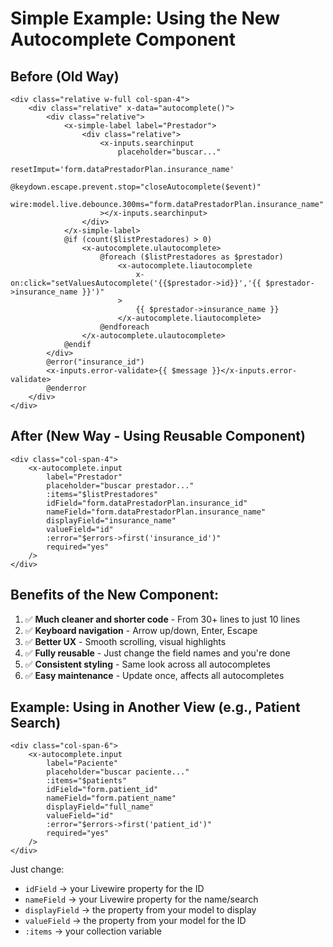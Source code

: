 # Simple Example: Using the New Autocomplete Component

## Before (Old Way)
```blade
<div class="relative w-full col-span-4">
    <div class="relative" x-data="autocomplete()">
        <div class="relative">
            <x-simple-label label="Prestador">
                <div class="relative">
                    <x-inputs.searchinput
                        placeholder="buscar..."
                        resetImput='form.dataPrestadorPlan.insurance_name'
                        @keydown.escape.prevent.stop="closeAutocomplete($event)"
                        wire:model.live.debounce.300ms="form.dataPrestadorPlan.insurance_name"
                    ></x-inputs.searchinput>
                </div>
            </x-simple-label>
            @if (count($listPrestadores) > 0)
                <x-autocomplete.ulautocomplete>
                    @foreach ($listPrestadores as $prestador)
                        <x-autocomplete.liautocomplete
                            x-on:click="setValuesAutocomplete('{{$prestador->id}}','{{ $prestador->insurance_name }}')"
                        >
                            {{ $prestador->insurance_name }}
                        </x-autocomplete.liautocomplete>
                    @endforeach
                </x-autocomplete.ulautocomplete>
            @endif
        </div>
        @error("insurance_id")
        <x-inputs.error-validate>{{ $message }}</x-inputs.error-validate>
        @enderror
    </div>
</div>
```

## After (New Way - Using Reusable Component)
```blade
<div class="col-span-4">
    <x-autocomplete.input
        label="Prestador"
        placeholder="buscar prestador..."
        :items="$listPrestadores"
        idField="form.dataPrestadorPlan.insurance_id"
        nameField="form.dataPrestadorPlan.insurance_name"
        displayField="insurance_name"
        valueField="id"
        :error="$errors->first('insurance_id')"
        required="yes"
    />
</div>
```

## Benefits of the New Component:

1. ✅ **Much cleaner and shorter code** - From 30+ lines to just 10 lines
2. ✅ **Keyboard navigation** - Arrow up/down, Enter, Escape
3. ✅ **Better UX** - Smooth scrolling, visual highlights
4. ✅ **Fully reusable** - Just change the field names and you're done
5. ✅ **Consistent styling** - Same look across all autocompletes
6. ✅ **Easy maintenance** - Update once, affects all autocompletes

## Example: Using in Another View (e.g., Patient Search)

```blade
<div class="col-span-6">
    <x-autocomplete.input
        label="Paciente"
        placeholder="buscar paciente..."
        :items="$patients"
        idField="form.patient_id"
        nameField="form.patient_name"
        displayField="full_name"
        valueField="id"
        :error="$errors->first('patient_id')"
        required="yes"
    />
</div>
```

Just change:
- `idField` → your Livewire property for the ID
- `nameField` → your Livewire property for the name/search
- `displayField` → the property from your model to display
- `valueField` → the property from your model for the ID
- `:items` → your collection variable
